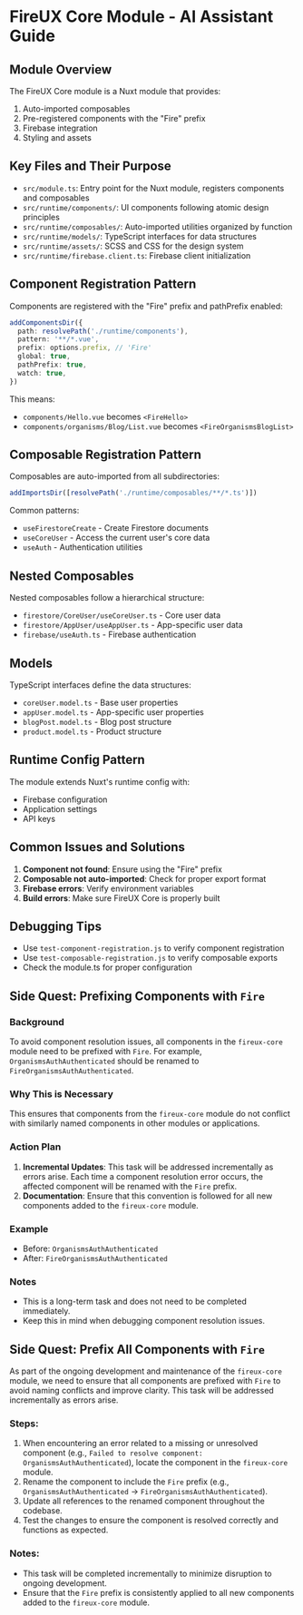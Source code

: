 # FireUX Core Module - AI Assistant Guide

## Module Overview

The FireUX Core module is a Nuxt module that provides:

1. Auto-imported composables
2. Pre-registered components with the "Fire" prefix
3. Firebase integration
4. Styling and assets

## Key Files and Their Purpose

- `src/module.ts`: Entry point for the Nuxt module, registers components and composables
- `src/runtime/components/`: UI components following atomic design principles
- `src/runtime/composables/`: Auto-imported utilities organized by function
- `src/runtime/models/`: TypeScript interfaces for data structures
- `src/runtime/assets/`: SCSS and CSS for the design system
- `src/runtime/firebase.client.ts`: Firebase client initialization

## Component Registration Pattern

Components are registered with the "Fire" prefix and pathPrefix enabled:

```typescript
addComponentsDir({
  path: resolvePath('./runtime/components'),
  pattern: '**/*.vue',
  prefix: options.prefix, // 'Fire'
  global: true,
  pathPrefix: true,
  watch: true,
})
```

This means:

- `components/Hello.vue` becomes `<FireHello>`
- `components/organisms/Blog/List.vue` becomes `<FireOrganismsBlogList>`

## Composable Registration Pattern

Composables are auto-imported from all subdirectories:

```typescript
addImportsDir([resolvePath('./runtime/composables/**/*.ts')])
```

Common patterns:

- `useFirestoreCreate` - Create Firestore documents
- `useCoreUser` - Access the current user's core data
- `useAuth` - Authentication utilities

## Nested Composables

Nested composables follow a hierarchical structure:

- `firestore/CoreUser/useCoreUser.ts` - Core user data
- `firestore/AppUser/useAppUser.ts` - App-specific user data
- `firebase/useAuth.ts` - Firebase authentication

## Models

TypeScript interfaces define the data structures:

- `coreUser.model.ts` - Base user properties
- `appUser.model.ts` - App-specific user properties
- `blogPost.model.ts` - Blog post structure
- `product.model.ts` - Product structure

## Runtime Config Pattern

The module extends Nuxt's runtime config with:

- Firebase configuration
- Application settings
- API keys

## Common Issues and Solutions

1. **Component not found**: Ensure using the "Fire" prefix
2. **Composable not auto-imported**: Check for proper export format
3. **Firebase errors**: Verify environment variables
4. **Build errors**: Make sure FireUX Core is properly built

## Debugging Tips

- Use `test-component-registration.js` to verify component registration
- Use `test-composable-registration.js` to verify composable exports
- Check the module.ts for proper configuration

## Side Quest: Prefixing Components with `Fire`

### Background

To avoid component resolution issues, all components in the `fireux-core` module need to be prefixed with `Fire`. For example, `OrganismsAuthAuthenticated` should be renamed to `FireOrganismsAuthAuthenticated`.

### Why This is Necessary

This ensures that components from the `fireux-core` module do not conflict with similarly named components in other modules or applications.

### Action Plan

1. **Incremental Updates**: This task will be addressed incrementally as errors arise. Each time a component resolution error occurs, the affected component will be renamed with the `Fire` prefix.
2. **Documentation**: Ensure that this convention is followed for all new components added to the `fireux-core` module.

### Example

- Before: `OrganismsAuthAuthenticated`
- After: `FireOrganismsAuthAuthenticated`

### Notes

- This is a long-term task and does not need to be completed immediately.
- Keep this in mind when debugging component resolution issues.

## Side Quest: Prefix All Components with `Fire`

As part of the ongoing development and maintenance of the `fireux-core` module, we need to ensure that all components are prefixed with `Fire` to avoid naming conflicts and improve clarity. This task will be addressed incrementally as errors arise.

### Steps:

1. When encountering an error related to a missing or unresolved component (e.g., `Failed to resolve component: OrganismsAuthAuthenticated`), locate the component in the `fireux-core` module.
2. Rename the component to include the `Fire` prefix (e.g., `OrganismsAuthAuthenticated` → `FireOrganismsAuthAuthenticated`).
3. Update all references to the renamed component throughout the codebase.
4. Test the changes to ensure the component is resolved correctly and functions as expected.

### Notes:

- This task will be completed incrementally to minimize disruption to ongoing development.
- Ensure that the `Fire` prefix is consistently applied to all new components added to the `fireux-core` module.
